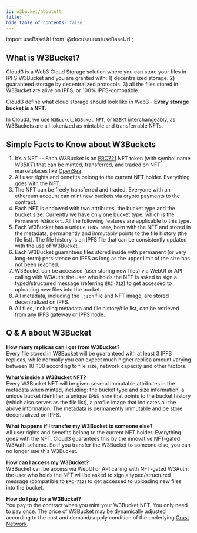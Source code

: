 ```yaml
---
id: w3bucket/aboutnft
title: ''
hide_table_of_contents: false
---
```


import useBaseUrl from '@docusaurus/useBaseUrl';

## What is W3Bucket?  

Cloud3 is a Web3 Cloud Storage solution where you can store your files in IPFS W3Bucket and you are granted with: 1) decentralized storage. 2) guaranteed storage by decentralized protocols. 3) all the files stored in W3Bucket are alive on IPFS, or 100% IPFS-compatible. 

Cloud3 define what cloud storage should look like in Web3 - **Every storage bucket is a NFT**.

In Cloud3, we use `W3Bucket`, `W3Buket NFT`, or `W3BKT` interchangeably, as W3Buckets are all tokenized as mintable and transferrable NFTs.  

## Simple Facts to Know about W3Buckets  

1) It’s a NFT -- Each W3Bucket is an [ERC721](https://eips.ethereum.org/EIPS/eip-721) NFT token (with symbol name *W3BKT*) that can be minted, transferred, and traded on NFT marketplaces like [OpenSea](https://opensea.io).
2) All user rights and benefits belong to the current NFT holder. Everything goes with the NFT.
3) The NFT can be freely transferred and traded. Everyone with an ethereum account can mint new buckets via crypto payments to the contract.
4) Each NFT is endowed with two attributes, the bucket type and the bucket size. Currently we have only one bucket type, which is the `Permanent W3Bucket`. All the following features are applicable to this type.
5) Each W3Bucket has a unique `IPNS name`, born with the NFT and stored in the metadata, permanently and immutably points to the file history (the file list). The file history is an IPFS file that can be consistently updated with the use of W3Bucket.
6) Each W3Bucket guarantees files stored inside with permanent (or very long-term) persistence on IPFS as long as the upper limit of the size has not been reached. 
7) W3Bucket can be accessed (user storing new files) via WebUI or API calling with W3Auth: the user who holds the NFT is asked to sign a typed/structured message (referring `ERC-712`) to get accessed to uploading new files into the bucket. 
8) All metadata, including the `.json` file and NFT image, are stored decentralized on IPFS.
9) All files, including metadata and file history/file list, can be retrieved from any IPFS gateway or IPFS node.  

## Q & A about W3Bucket  

**How many replicas can I get from W3Bucket?**  
Every file stored in W3Bucket will be guaranteed with at least 3 IPFS replicas, while normally you can expect much higher replica amount varying between 10-100 according to file size, network capacity and other factors.

**What’s inside a W3Bucket NFT?**  
Every W3Bucket NFT will be given several immutable attributes in the metadata when minted, including: the bucket type and size information, a unique bucket identifier, a unique `IPNS name` that points to the bucket history (which also serves as the file list), a profile image that indicates all the above information. The metadata is permanently immutable and be store decentralized on IPFS.

**What happens if I transfer my W3Bucket to someone else?**  
All user rights and benefits belong to the current NFT holder. Everything goes with the NFT. Cloud3 guarantees this by the innovative NFT-gated W3Auth scheme. So if you transfer the W3Bucket to someone else, you can no longer use this W3Bucket.

**How can I access my W3Bucket?**  
W3Bucket can be access via WebUI or API calling with NFT-gated W3Auth: the user who holds the NFT will be asked to sign a typed/structured message (compatible to `ERC-712`) to get accessed to uploading new files into the bucket.

**How do I pay for a W3Bucket?**  
You pay to the contract when you mint your W3Bucket NFT. You only need to pay once. The price of W3Bucket may be dynamically adjusted according to the cost and demand/supply condition of the underlying [Crust Network](https://crust.network).



